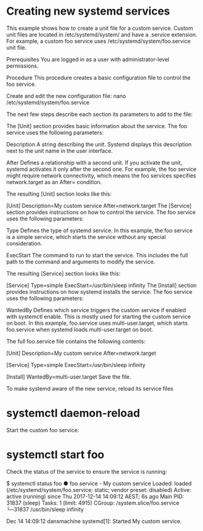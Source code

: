 # Creating new systemd services
This example shows how to create a unit file for a custom service. Custom unit files are located in /etc/systemd/system/ and have a .service extension. For example, a custom foo service uses /etc/systemd/system/foo.service unit file.

Prerequisites
You are logged in as a user with administrator-level permissions.

Procedure
This procedure creates a basic configuration file to control the foo service.

Create and edit the new configuration file:
  nano /etc/systemd/system/foo.service

The next few steps describe each section its parameters to add to the file:

The [Unit] section provides basic information about the service. The foo service uses the following parameters:

Description
A string describing the unit. Systemd displays this description next to the unit name in the user interface.

After
Defines a relationship with a second unit. If you activate the unit, systemd activates it only after the second one. For example, the foo service might require network connectivity, which means the foo services specifies network.target as an After= condition.

The resulting [Unit] section looks like this:

[Unit]
Description=My custom service
After=network.target
The [Service] section provides instructions on how to control the service. The foo service uses the following parameters:

Type
Defines the type of systemd service. In this example, the foo service is a simple service, which starts the service without any special consideration.

ExecStart
The command to run to start the service. This includes the full path to the command and arguments to modify the service.

The resulting [Service] section looks like this:

[Service]
Type=simple
ExecStart=/usr/bin/sleep infinity
The [Install] section provides instructions on how systemd installs the service. The foo service uses the following parameters:

WantedBy
Defines which service triggers the custom service if enabled with systemctl enable. This is mostly used for starting the custom service on boot. In this example, foo.service uses multi-user.target, which starts foo.service when systemd loads multi-user.target on boot.

The full foo.service file contains the following contents:

[Unit]
Description=My custom service
After=network.target

[Service]
Type=simple
ExecStart=/usr/bin/sleep infinity

[Install]
WantedBy=multi-user.target
Save the file.

To make systemd aware of the new service, reload its service files

# systemctl daemon-reload
Start the custom foo service:

# systemctl start foo
Check the status of the service to ensure the service is running:

$ systemctl status foo
● foo.service - My custom service
   Loaded: loaded (/etc/systemd/system/foo.service; static; vendor preset: disabled)
   Active: active (running) since Thu 2017-12-14 14:09:12 AEST; 6s ago
 Main PID: 31837 (sleep)
    Tasks: 1 (limit: 4915)
   CGroup: /system.slice/foo.service
           └─31837 /usr/bin/sleep infinity

Dec 14 14:09:12 dansmachine systemd[1]: Started My custom service.
